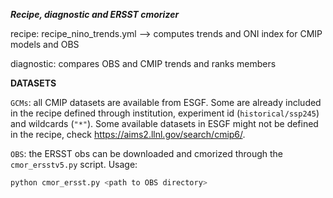 ***Recipe, diagnostic and ERSST cmorizer***

recipe: recipe_nino_trends.yml --> computes trends and ONI index for CMIP models and OBS

diagnostic: compares OBS and CMIP trends and ranks members

**DATASETS**

`GCMs`: all CMIP datasets are available from ESGF. Some are already included in the recipe defined through institution, experiment id (`historical/ssp245`) and wildcards (`"*"`). Some available datasets in ESGF might not be defined in the recipe, check https://aims2.llnl.gov/search/cmip6/.

`OBS`: the ERSST obs can be downloaded and cmorized through the `cmor_ersstv5.py` script. Usage:

``` bash
python cmor_ersst.py <path to OBS directory>
```